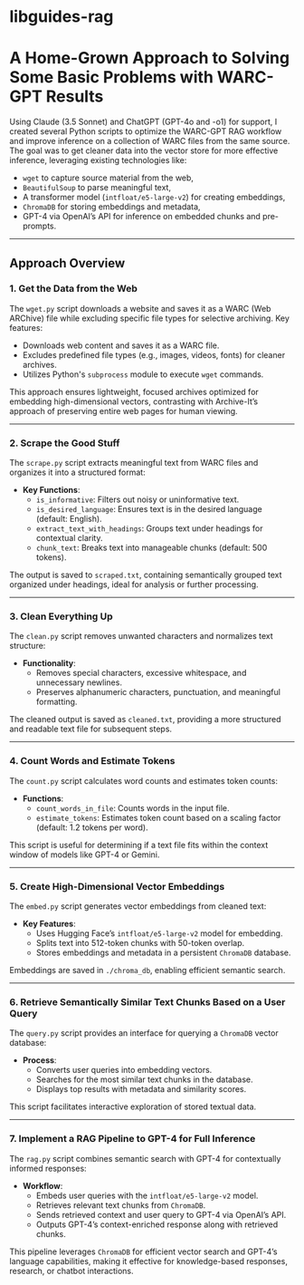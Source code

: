 # libguides-rag

# A Home-Grown Approach to Solving Some Basic Problems with WARC-GPT Results

Using Claude (3.5 Sonnet) and ChatGPT (GPT-4o and -o1) for support, I created several Python scripts to optimize the WARC-GPT RAG workflow and improve inference on a collection of WARC files from the same source. The goal was to get cleaner data into the vector store for more effective inference, leveraging existing technologies like:

- `wget` to capture source material from the web,
- `BeautifulSoup` to parse meaningful text,
- A transformer model (`intfloat/e5-large-v2`) for creating embeddings,
- `ChromaDB` for storing embeddings and metadata,
- GPT-4 via OpenAI’s API for inference on embedded chunks and pre-prompts.

---

## Approach Overview

### 1. Get the Data from the Web

The `wget.py` script downloads a website and saves it as a WARC (Web ARChive) file while excluding specific file types for selective archiving. Key features:

- Downloads web content and saves it as a WARC file.
- Excludes predefined file types (e.g., images, videos, fonts) for cleaner archives.
- Utilizes Python's `subprocess` module to execute `wget` commands.

This approach ensures lightweight, focused archives optimized for embedding high-dimensional vectors, contrasting with Archive-It’s approach of preserving entire web pages for human viewing.

---

### 2. Scrape the Good Stuff

The `scrape.py` script extracts meaningful text from WARC files and organizes it into a structured format:

- **Key Functions**:
  - `is_informative`: Filters out noisy or uninformative text.
  - `is_desired_language`: Ensures text is in the desired language (default: English).
  - `extract_text_with_headings`: Groups text under headings for contextual clarity.
  - `chunk_text`: Breaks text into manageable chunks (default: 500 tokens).

The output is saved to `scraped.txt`, containing semantically grouped text organized under headings, ideal for analysis or further processing.

---

### 3. Clean Everything Up

The `clean.py` script removes unwanted characters and normalizes text structure:

- **Functionality**:
  - Removes special characters, excessive whitespace, and unnecessary newlines.
  - Preserves alphanumeric characters, punctuation, and meaningful formatting.

The cleaned output is saved as `cleaned.txt`, providing a more structured and readable text file for subsequent steps.

---

### 4. Count Words and Estimate Tokens

The `count.py` script calculates word counts and estimates token counts:

- **Functions**:
  - `count_words_in_file`: Counts words in the input file.
  - `estimate_tokens`: Estimates token count based on a scaling factor (default: 1.2 tokens per word).

This script is useful for determining if a text file fits within the context window of models like GPT-4 or Gemini.

---

### 5. Create High-Dimensional Vector Embeddings

The `embed.py` script generates vector embeddings from cleaned text:

- **Key Features**:
  - Uses Hugging Face’s `intfloat/e5-large-v2` model for embedding.
  - Splits text into 512-token chunks with 50-token overlap.
  - Stores embeddings and metadata in a persistent `ChromaDB` database.

Embeddings are saved in `./chroma_db`, enabling efficient semantic search.

---

### 6. Retrieve Semantically Similar Text Chunks Based on a User Query

The `query.py` script provides an interface for querying a `ChromaDB` vector database:

- **Process**:
  - Converts user queries into embedding vectors.
  - Searches for the most similar text chunks in the database.
  - Displays top results with metadata and similarity scores.

This script facilitates interactive exploration of stored textual data.

---

### 7. Implement a RAG Pipeline to GPT-4 for Full Inference

The `rag.py` script combines semantic search with GPT-4 for contextually informed responses:

- **Workflow**:
  - Embeds user queries with the `intfloat/e5-large-v2` model.
  - Retrieves relevant text chunks from `ChromaDB`.
  - Sends retrieved context and user query to GPT-4 via OpenAI’s API.
  - Outputs GPT-4’s context-enriched response along with retrieved chunks.

This pipeline leverages `ChromaDB` for efficient vector search and GPT-4’s language capabilities, making it effective for knowledge-based responses, research, or chatbot interactions.
